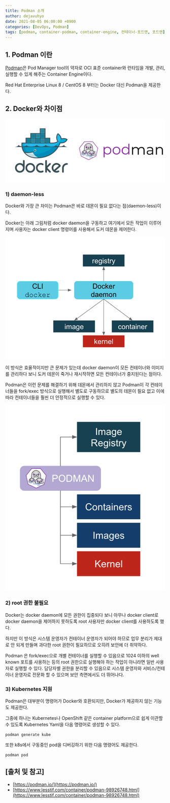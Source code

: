 ```yaml
---
title: Podman 소개
author: dejavuhyo
date: 2021-08-05 06:00:00 +0900
categories: [DevOps, Podman]
tags: [podman, container-podman, container-engine, 컨테이너-포드맨, 포드맨]
---
```


## 1. Podman 이란
[Podman](https://podman.io/)은 Pod Manager tool의 약자로 OCI 표준 container와 런타임을 개발, 관리, 실행할 수 있게 해주는 Container Engine이다.

Red Hat Enterprise Linux 8 / CentOS 8 부터는 Docker 대신 Podman을 제공한다.

## 2. Docker와 차이점

![docker-podman](/assets/img/2021-08-05-podman/docker-podman.png)

### 1) daemon-less
Docker와 가장 큰 차이는 Podman은 바로 데몬이 필요 없다는 점(daemon-less)이다.

Docker는 아래 그림처럼 docker daemon을 구동하고 여기에서 모든 작업이 이루어지며 사용자는 docker client 명령어를 사용해서 도커 데몬을 제어한다.

![docker-works](/assets/img/2021-08-05-podman/docker-works.png)

이 방식은 효율적이지만 큰 문제가 있는데 docker daemon이 모든 컨테이너와 이미지를 관리하다 보니 도커 데몬이 죽거나 재시작하면 모든 컨테이너가 중지된다는 점이다.

Podman은 이런 문제를 해결하기 위해 데몬에서 관리하지 않고 Podman이 각 컨테이너들을 fork/exec 방식으로 실행해서 별도로 구동하므로 별도의 데몬이 필요 없고 이에 따라 컨테이너들을 훨씬 더 안정적으로 실행할 수 있다.

![podman-works](/assets/img/2021-08-05-podman/podman-works.png)

### 2) root 권한 불필요
Docker는 docker daemon에 모든 권한이 집중되다 보니 아무나 docker client로 docker daemon을 제어하지 못하도록 root 사용자만 docker client를 사용하도록 했다.

하지만 이 방식은 시스템 운영자가 컨테이너 운영자가 되어야 하므로 업무 분리가 제대로 안 되게 만들며 과다한 root 권한이 필요하므로 오히려 보안에 더 취약하다.

Podman 은 fork/exec으로 개별 컨테이너를 실행할 수 있음으로 1024 이하의 well known 포트를 사용하는 등의 root 권한으로 실행해야 하는 작업이 아니라면 일반 사용자로 실행할 수 있다. 담당자별 권한을 분리할 수 있음으로 시스템 운영자와 서비스/컨테이너 운영자로 전문화 할 수 있으며 보안 측면에서도 더 뛰어나다.

### 3) Kubernetes 지원
Podman은 대부분이 명령어가 Docker와 호환되지만, Docker가 제공하지 않는 기능도 제공한다.

그중에 하나는 Kubernetes나 OpenShift 같은 container platform으로 쉽게 이관할 수 있도록 Kubernetes Yaml을 다음 명령어로 생성할 수 있다.

```text
podman generate kube
```

또한 k8s에서 구동중인 pod을 디버깅하기 위한 다음 명령어도 제공한다.

```text
podman pod
```

## [출처 및 참고]
* [https://podman.io/](https://podman.io/)
* [https://www.lesstif.com/container/podman-98926748.html](https://www.lesstif.com/container/podman-98926748.html)
